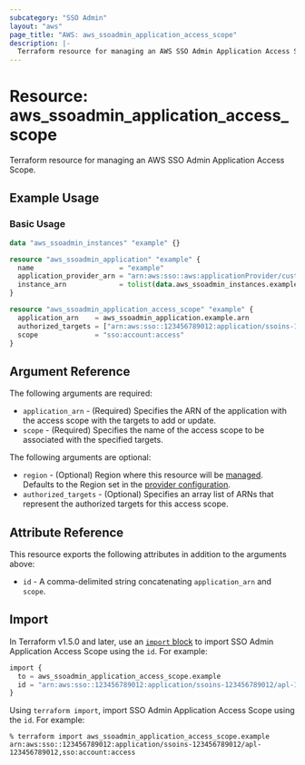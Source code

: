 ```yaml
---
subcategory: "SSO Admin"
layout: "aws"
page_title: "AWS: aws_ssoadmin_application_access_scope"
description: |-
  Terraform resource for managing an AWS SSO Admin Application Access Scope.
---
```

# Resource: aws_ssoadmin_application_access_scope

Terraform resource for managing an AWS SSO Admin Application Access Scope.

## Example Usage

### Basic Usage

```terraform
data "aws_ssoadmin_instances" "example" {}

resource "aws_ssoadmin_application" "example" {
  name                     = "example"
  application_provider_arn = "arn:aws:sso::aws:applicationProvider/custom"
  instance_arn             = tolist(data.aws_ssoadmin_instances.example.arns)[0]
}

resource "aws_ssoadmin_application_access_scope" "example" {
  application_arn    = aws_ssoadmin_application.example.arn
  authorized_targets = ["arn:aws:sso::123456789012:application/ssoins-123456789012/apl-123456789012"]
  scope              = "sso:account:access"
}
```

## Argument Reference

The following arguments are required:

* `application_arn` - (Required) Specifies the ARN of the application with the access scope with the targets to add or update.
* `scope` - (Required) Specifies the name of the access scope to be associated with the specified targets.

The following arguments are optional:

* `region` - (Optional) Region where this resource will be [managed](https://docs.aws.amazon.com/general/latest/gr/rande.html#regional-endpoints). Defaults to the Region set in the [provider configuration](https://registry.terraform.io/providers/hashicorp/aws/latest/docs#aws-configuration-reference).
* `authorized_targets` - (Optional) Specifies an array list of ARNs that represent the authorized targets for this access scope.

## Attribute Reference

This resource exports the following attributes in addition to the arguments above:

* `id` - A comma-delimited string concatenating `application_arn` and `scope`.

## Import

In Terraform v1.5.0 and later, use an [`import` block](https://developer.hashicorp.com/terraform/language/import) to import SSO Admin Application Access Scope using the `id`. For example:

```terraform
import {
  to = aws_ssoadmin_application_access_scope.example
  id = "arn:aws:sso::123456789012:application/ssoins-123456789012/apl-123456789012,sso:account:access"
}
```

Using `terraform import`, import SSO Admin Application Access Scope using the `id`. For example:

```console
% terraform import aws_ssoadmin_application_access_scope.example arn:aws:sso::123456789012:application/ssoins-123456789012/apl-123456789012,sso:account:access
```
